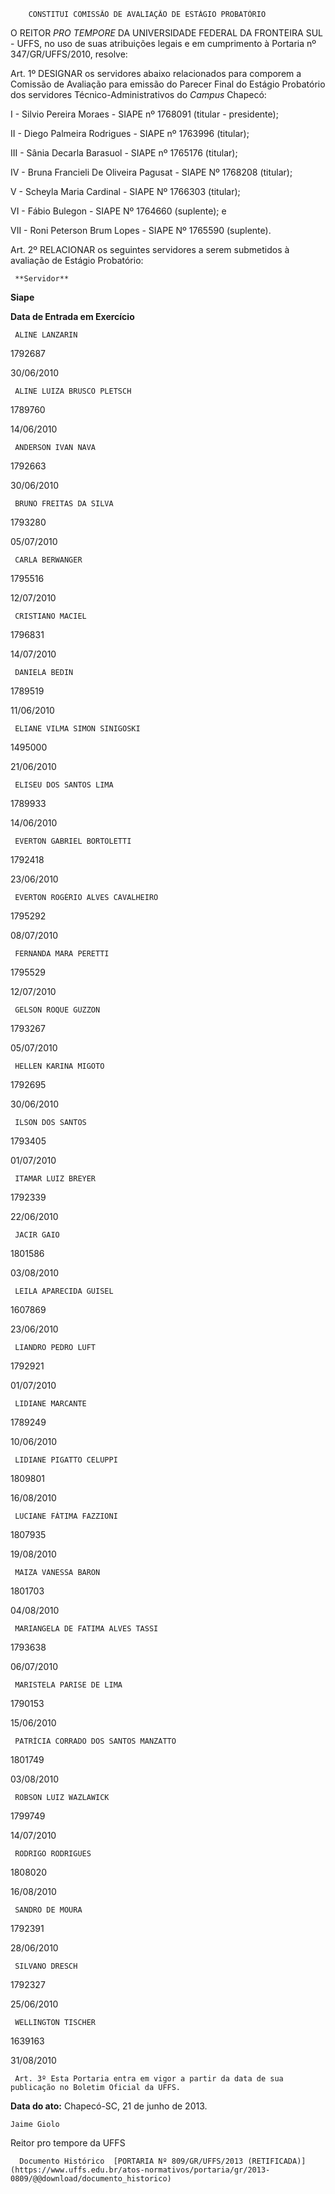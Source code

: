         CONSTITUI COMISSÃO DE AVALIAÇÃO DE ESTÁGIO PROBATÓRIO  

O REITOR *PRO TEMPORE* DA UNIVERSIDADE FEDERAL DA FRONTEIRA SUL - UFFS, no uso de suas atribuições legais e em cumprimento à Portaria nº 347/GR/UFFS/2010, resolve:

 Art. 1º DESIGNAR os servidores abaixo relacionados para comporem a Comissão de Avaliação para emissão do Parecer Final do Estágio Probatório dos servidores Técnico-Administrativos do *Campus* Chapecó:

 I - Silvio Pereira Moraes - SIAPE nº 1768091 (titular - presidente);

 II - Diego Palmeira Rodrigues - SIAPE nº 1763996 (titular);

 III - Sânia Decarla Barasuol - SIAPE nº 1765176 (titular);

 IV - Bruna Francieli De Oliveira Pagusat - SIAPE Nº 1768208 (titular);

 V - Scheyla Maria Cardinal - SIAPE Nº 1766303 (titular);

 VI - Fábio Bulegon - SIAPE Nº 1764660 (suplente); e

 VII - Roni Peterson Brum Lopes - SIAPE Nº 1765590 (suplente).

 Art. 2º RELACIONAR os seguintes servidores a serem submetidos à avaliação de Estágio Probatório:

     **Servidor**

   **Siape**

   **Data de Entrada em Exercício**

     ALINE LANZARIN

   1792687

   30/06/2010

     ALINE LUIZA BRUSCO PLETSCH

   1789760

   14/06/2010

     ANDERSON IVAN NAVA

   1792663

   30/06/2010

     BRUNO FREITAS DA SILVA

   1793280

   05/07/2010

     CARLA BERWANGER

   1795516

   12/07/2010

     CRISTIANO MACIEL

   1796831

   14/07/2010

     DANIELA BEDIN

   1789519

   11/06/2010

     ELIANE VILMA SIMON SINIGOSKI

   1495000

   21/06/2010

     ELISEU DOS SANTOS LIMA

   1789933

   14/06/2010

     EVERTON GABRIEL BORTOLETTI

   1792418

   23/06/2010

     EVERTON ROGÉRIO ALVES CAVALHEIRO

   1795292

   08/07/2010

     FERNANDA MARA PERETTI

   1795529

   12/07/2010

     GELSON ROQUE GUZZON

   1793267

   05/07/2010

     HELLEN KARINA MIGOTO

   1792695

   30/06/2010

     ILSON DOS SANTOS

   1793405

   01/07/2010

     ITAMAR LUIZ BREYER

   1792339

   22/06/2010

     JACIR GAIO

   1801586

   03/08/2010

     LEILA APARECIDA GUISEL

   1607869

   23/06/2010

     LIANDRO PEDRO LUFT

   1792921

   01/07/2010

     LIDIANE MARCANTE

   1789249

   10/06/2010

     LIDIANE PIGATTO CELUPPI

   1809801

   16/08/2010

     LUCIANE FÁTIMA FAZZIONI

   1807935

   19/08/2010

     MAIZA VANESSA BARON

   1801703

   04/08/2010

     MARIANGELA DE FATIMA ALVES TASSI

   1793638

   06/07/2010

     MARISTELA PARISE DE LIMA

   1790153

   15/06/2010

     PATRÍCIA CORRADO DOS SANTOS MANZATTO

   1801749

   03/08/2010

     ROBSON LUIZ WAZLAWICK

   1799749

   14/07/2010

     RODRIGO RODRIGUES

   1808020

   16/08/2010

     SANDRO DE MOURA

   1792391

   28/06/2010

     SILVANO DRESCH

   1792327

   25/06/2010

     WELLINGTON TISCHER

   1639163

   31/08/2010

     Art. 3º Esta Portaria entra em vigor a partir da data de sua publicação no Boletim Oficial da UFFS.

  

   **Data do ato:** Chapecó-SC, 21 de junho de 2013.   
 

    Jaime Giolo   
 Reitor pro tempore da UFFS 

      Documento Histórico  [PORTARIA Nº 809/GR/UFFS/2013 (RETIFICADA)](https://www.uffs.edu.br/atos-normativos/portaria/gr/2013-0809/@@download/documento_historico)     
      